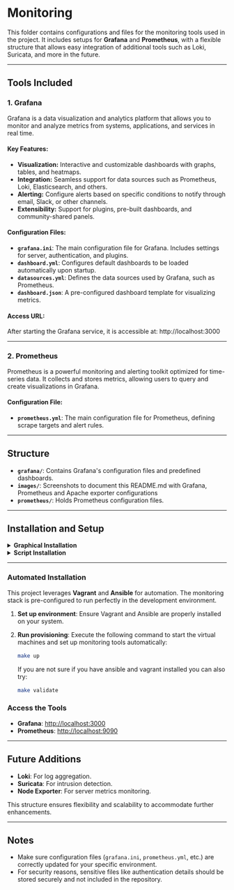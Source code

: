 # Monitoring

This folder contains configurations and files for the monitoring tools used in the project. It includes setups for **Grafana** and **Prometheus**, with a flexible structure that allows easy integration of additional tools such as Loki, Suricata, and more in the future.

---

## Tools Included

### 1. Grafana
Grafana is a data visualization and analytics platform that allows you to monitor and analyze metrics from systems, applications, and services in real time.

#### **Key Features:**
- **Visualization:** Interactive and customizable dashboards with graphs, tables, and heatmaps.
- **Integration:** Seamless support for data sources such as Prometheus, Loki, Elasticsearch, and others.
- **Alerting:** Configure alerts based on specific conditions to notify through email, Slack, or other channels.
- **Extensibility:** Support for plugins, pre-built dashboards, and community-shared panels.

#### **Configuration Files:**
- **`grafana.ini`**: The main configuration file for Grafana. Includes settings for server, authentication, and plugins.
- **`dashboard.yml`**: Configures default dashboards to be loaded automatically upon startup.
- **`datasources.yml`**: Defines the data sources used by Grafana, such as Prometheus.
- **`dashboard.json`**: A pre-configured dashboard template for visualizing metrics.

#### **Access URL:**
After starting the Grafana service, it is accessible at:
http://localhost:3000


---

### 2. Prometheus
Prometheus is a powerful monitoring and alerting toolkit optimized for time-series data. It collects and stores metrics, allowing users to query and create visualizations in Grafana.

#### **Configuration File:**
- **`prometheus.yml`**: The main configuration file for Prometheus, defining scrape targets and alert rules.

---

## Structure

- **`grafana/`**: Contains Grafana's configuration files and predefined dashboards.
- **`images/`**: Screenshots to document this README.md with Grafana, Prometheus and Apache exporter configurations
- **`prometheus/`**: Holds Prometheus configuration files.

---

## Installation and Setup

<details>
    <summary><b>Graphical Installation</b></summary><br/>
To configure monitoring tools using the graphical interface, follow these steps:

1. **Login to Grafana**:
   <div align="center">
       <img src="images/grafana_login.jpg" alt="Grafana Login Page"/>
   </div>

2. **Change Default Password**:
   <div align="center">
       <img src="images/grafana_change_passwd.jpg" alt="Change Grafana Password"/>
   </div>

3. **Add Prometheus as a Data Source**:
   <div align="center">
       <img src="images/grafana_prometheus.jpg" alt="Add Prometheus as Data Source"/>
   </div>

4. **Configure Prometheus in Grafana**:
   <div align="center">
       <img src="images/prometheus_add_source.jpg" alt="Prometheus Settings"/>
   </div>
   <div align="center">
       <img src="images/prometheus_settings.jpg" alt="Configure Prometheus"/>
   </div>

5. **Verify Setup**: 
   Once the setup is complete, a successful connection will look like this:
   <div align="center">
       <img src="images/prometheus_succed.jpg" alt="Prometheus Connection Success"/>
   </div>

6. **View Dashboards**:
   Use pre-configured dashboards or create your own:
   <div align="center">
       <img src="images/grafana_graph.jpg" alt="Grafana Graph Example"/>
   </div>
</details>


<details>
    <summary><b>Script Installation</b></summary><br/>
In this proyect we are automating installation with vagrant + ansible so 

   ```yml
   providers:
      - name: "default"
      orgId: 1
      folder: ""
      type: "file"
      disableDeletion: false
      updateIntervalSeconds: 10
      options:
         path: "/var/lib/grafana/dashboards"
   ```

   ```yml
   datasources:
      - name: Prometheus
      type: prometheus
      access: proxy
      url: http://localhost:9090
      isDefault: true
      jsonData:
         timeInterval: "10s"
   ```

   ```yml
     - job_name: apache1
       static_configs:
         - targets: ['localhost:9117']
         labels:
            alias: my-apache-server
   ```
</details>

---

### **Automated Installation**
This project leverages **Vagrant** and **Ansible** for automation. The monitoring stack is pre-configured to run perfectly in the development environment.

1. **Set up environment**:
   Ensure Vagrant and Ansible are properly installed on your system.

2. **Run provisioning**:
   Execute the following command to start the virtual machines and set up monitoring tools automatically:
   ```bash
   make up
   ```

   If you are not sure if  you have ansible and vagrant installed you can also try:
      ```bash
      make validate
      ```

### Access the Tools

- **Grafana**: [http://localhost:3000](http://localhost:3000)
- **Prometheus**: [http://localhost:9090](http://localhost:9090)

---

## Future Additions

- **Loki**: For log aggregation.
- **Suricata**: For intrusion detection.
- **Node Exporter**: For server metrics monitoring.

This structure ensures flexibility and scalability to accommodate further enhancements.

---

## Notes

- Make sure configuration files (`grafana.ini`, `prometheus.yml`, etc.) are correctly updated for your specific environment.
- For security reasons, sensitive files like authentication details should be stored securely and not included in the repository.

